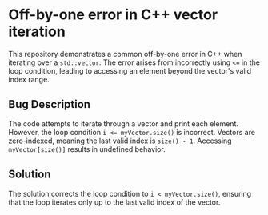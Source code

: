 # Off-by-one error in C++ vector iteration

This repository demonstrates a common off-by-one error in C++ when iterating over a `std::vector`.  The error arises from incorrectly using `<=` in the loop condition, leading to accessing an element beyond the vector's valid index range.

## Bug Description
The code attempts to iterate through a vector and print each element. However, the loop condition `i <= myVector.size()` is incorrect.  Vectors are zero-indexed, meaning the last valid index is `size() - 1`. Accessing `myVector[size()]` results in undefined behavior.

## Solution
The solution corrects the loop condition to `i < myVector.size()`, ensuring that the loop iterates only up to the last valid index of the vector.